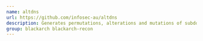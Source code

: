 ```yaml
---
name: altdns
url: https://github.com/infosec-au/altdns
description: Generates permutations, alterations and mutations of subdomains and then resolves them.
group: blackarch blackarch-recon
---
```


